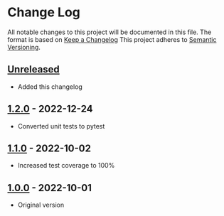 # Change Log
All notable changes to this project will be documented in this file.
The format is based on [Keep a Changelog](http://keepachangelog.com/)
This project adheres to [Semantic Versioning](http://semver.org/).

## [Unreleased]

- Added this changelog

## [1.2.0] - 2022-12-24

- Converted unit tests to pytest

## [1.1.0] - 2022-10-02

- Increased test coverage to 100%

## [1.0.0] - 2022-10-01

- Original version

[Unreleased]: https://github.com/philhanna/life_expectancy/compare/1.2.0..HEAD
[1.2.0]: https://github.com/philhanna/life_expectancy/compare/1.1.0..1.2.0
[1.1.0]: https://github.com/philhanna/life_expectancy/compare/1.0.0..1.1.0
[1.0.0]: https://github.com/philhanna/life_expectancy/compare/21b70edc1f16147c9189880116e874c6a9adc25a..1.0.0